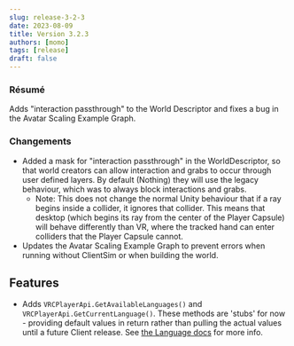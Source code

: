 ```yaml
---
slug: release-3-2-3
date: 2023-08-09
title: Version 3.2.3
authors: [momo]
tags: [release]
draft: false
---
```

### Résumé

Adds "interaction passthrough" to the World Descriptor and fixes a bug in the Avatar Scaling Example Graph.

<!--truncate-->

### Changements
* Added a mask for "interaction passthrough" in the WorldDescriptor, so that world creators can allow interaction and grabs to occur through user defined layers. By default (Nothing) they will use the legacy behaviour, which was to always block interactions and grabs.
  * Note: This does not change the normal Unity behaviour that if a ray begins inside a collider, it ignores that collider. This means that desktop (which begins its ray from the center of the Player Capsule) will behave differently than VR, where the tracked hand can enter colliders that the Player Capsule cannot.
* Updates the Avatar Scaling Example Graph to prevent errors when running without ClientSim or when building the world.

## Features

* Adds `VRCPlayerApi.GetAvailableLanguages()` and `VRCPlayerApi.GetCurrentLanguage()`. These methods are 'stubs' for now - providing default values in return rather than pulling the actual values until a future Client release. See [the Language docs](https://creators.vrchat.com/worlds/udon/players/#language) for more info.